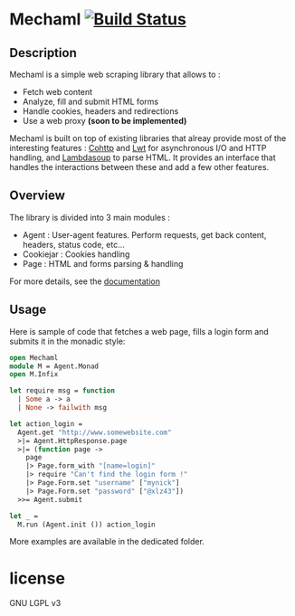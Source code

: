 # Mechaml [![Build Status](https://travis-ci.org/yannham/mechaml.svg?branch=master)](https://travis-ci.org/yannham/mechaml)

## Description

Mechaml is a simple web scraping library that allows to :
* Fetch web content
* Analyze, fill and submit HTML forms
* Handle cookies, headers and redirections
* Use a web proxy **(soon to be implemented)**

Mechaml is built on top of existing libraries that alreay provide most of the
interesting features : [Cohttp](https://github.com/mirage/ocaml-cohttp) and
[Lwt](https://github.com/ocsigen/lwt) for asynchronous I/O and HTTP handling, and
[Lambdasoup](https://github.com/aantron/lambda-soup) to parse HTML. It provides
an interface that handles the interactions between these and add a few
other features.

## Overview

The library is divided into 3 main modules :
* Agent : User-agent features. Perform requests, get back content, headers, status code, etc...
* Cookiejar : Cookies handling
* Page : HTML and forms parsing & handling

For more details, see the [documentation](https://yannham.github.io/mechaml/)

## Usage

Here is sample of code that fetches a web page, fills a login form and submits it in the monadic style:

```ocaml
open Mechaml
module M = Agent.Monad
open M.Infix

let require msg = function
  | Some a -> a
  | None -> failwith msg

let action_login =
  Agent.get "http://www.somewebsite.com"
  >|= Agent.HttpResponse.page
  >|= (function page ->
    page
    |> Page.form_with "[name=login]"
    |> require "Can't find the login form !"
    |> Page.Form.set "username" ["mynick"]
    |> Page.Form.set "password" ["@xlz43"])
  >>= Agent.submit

let _ =
  M.run (Agent.init ()) action_login
```

More examples are available in the dedicated folder.

# license

GNU LGPL v3

